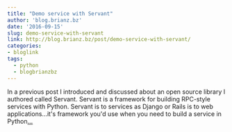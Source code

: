 ```yaml
---
title: "Demo service with Servant"
author: 'blog.brianz.bz'
date: '2016-09-15'
slug: demo-service-with-servant
link: http://blog.brianz.bz/post/demo-service-with-servant/
categories:
- bloglink
tags:
  - python
  - blogbrianzbz
---
```


In a previous post I introduced and discussed about an open source library I authored called Servant. Servant is a framework for building RPC-style services with Python. Servant is to services as Django or Rails is to web applications...it's framework you'd use when you need to build a service in Python[... <i class="fas fa-external-link-alt"></i>](http://blog.brianz.bz/post/demo-service-with-servant/)

